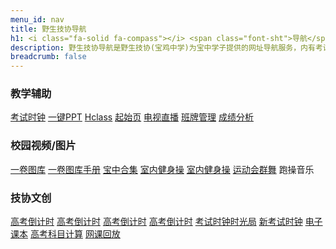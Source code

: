 ```yaml
---
menu_id: nav
title: 野生技协导航
h1: <i class="fa-solid fa-compass"></i> <span class="font-sht">导航</span>
description: 野生技协导航是野生技协(宝鸡中学)为宝中学子提供的网址导航服务，内有考试时钟、一卷图库、高考倒计时等实用服务。
breadcrumb: false
---
```


<style>@media(min-width: 667px){.only-in-mobile{display:none!important}}</style>

<center class="only-in-mobile">
<a href="/blog/">点击访问野生技协博客</a>
</center>

### <i class="fa-solid fa-chalkboard-user"></i> 教学辅助

<div class="alist">
<a href="https://exam.thisis.host"><i class="fa-solid fa-clock"></i>考试时钟</a>
<a href="/slide" data-sub="课前演讲/班会"><i class="fa-solid fa-file-powerpoint"></i>一键PPT</a>
<a href="https://hclass.thisis.host" data-sub="班级实用工具"><i class="fa-solid fa-rocket"></i>Hclass</a>
<a href="https://start.thisis.host" data-sub="by腾空"><i class="fa-solid fa-paper-plane"></i>起始页</a>
<a href="http://172.29.29.30" data-sub="宝中内网"><i class="fa-solid fa-video"></i></i>电视直播</a>
<a href="https://bjsbjzx.jyyun.com/" data-sub="教育云/智学网"><i class="fa-solid fa-mobile-screen"></i>班牌管理</a>
<a href="http://little-star.ys168.com/" data-sub="智学网生成报表"><i class="fa-solid fa-table-list"></i>成绩分析</a>
</div>

### <i class="fa-solid fa-photo-film"></i> 校园视频/图片

<div class="alist">
<a href="https://img.tg/album/54wL" data-sub="考试时钟背景"><i class="fa-solid fa-images"></i>一卷图库</a>
<a href="/monoroll/" data-sub="开发者文档/教程"><i class="fa-solid fa-file-lines"></i>一卷图库手册</a>
<a href="https://space.bilibili.com/11002395/channel/collectiondetail?sid=83933" data-sub="运动会/艺术节/宣传片"><i class="fa-solid fa-film"></i>宝中合集</a>
<a href="https://mp.weixin.qq.com/s/61Voi3s4tFtAup2-eOg1Lg" data-sub="鳌拜的夜空虫儿飞"><i class="fa-solid fa-people-group"></i>室内健身操</a>
<a href="https://bilibili.com/av78300131" data-sub="南京13中明日中国说"><i class="fa-solid fa-people-line"></i>室内健身操</a>
<a href="https://bilibili.com/av463225141" data-sub="荡起双桨(抖音DJ版)"><i class="fa-solid fa-person-falling"></i>运动会群舞</a>
<!-- 荡起双桨现场版：https://www.bilibili.com/video/BV1Eq4y1Z7jr/?t=1640 -->
<a onclick="this.innerText='▶正在播放…'" data-sub="静音特别版"><i class="fa-solid fa-person-running"></i>跑操音乐</a>
</div>

### <i class="fa-solid fa-toolbox"></i> 技协文创

<div class="alist">
<a href="/gkdjs/" data-sub="全学龄 by纸鹿"><i class="fa-solid fa-hourglass-start"></i>高考倒计时</a>
<a href="https://hclass.thisis.host/timers/countDown.html" data-sub="高中 by腾空"><i class="fa-solid fa-hourglass-half"></i>高考倒计时</a>
<a href="https://11.thisis.host/" data-sub="23届 by加零"><i class="fa-solid fa-hourglass-end"></i>高考倒计时</a>
<a href="https://fzz.thisis.host/" data-sub="高三 byFZZ"><i class="fa-regular fa-hourglass"></i>高考倒计时</a>
<a href="https://examined.thisis.host" data-sub="历史版本回顾"><i class="fa-regular fa-file-zipper"></i>考试时钟时光局</a>
<a href="https://e.thisis.host/" data-sub="全新架构 by加零"><i class="fa-regular fa-clock"></i>新考试时钟</a>
<a href="/ebook/" data-sub="2020网课专用"><i class="fa-solid fa-book"></i>电子课本</a>
<a href="/gkzh/" data-sub="2022政史地/理化生"><i class="fa-solid fa-calculator"></i>高考科目计算</a>
<a href="/2020wk/" data-sub="2020高一平行班"><i class="fa-solid fa-file-video"></i>网课回放</a>
</div>
